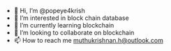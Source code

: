 - 👋 Hi, I’m @popeye4krish
- 👀 I’m interested in block chain database
- 🌱 I’m currently learning blockchain
- 💞️ I’m looking to collaborate on blockchain
- 📫 How to reach me muthukrishnan.h@outlook.com

<!---
popeye4krish/popeye4krish is a ✨ special ✨ repository because its `README.md` (this file) appears on your GitHub profile.
You can click the Preview link to take a look at your changes.
--->
